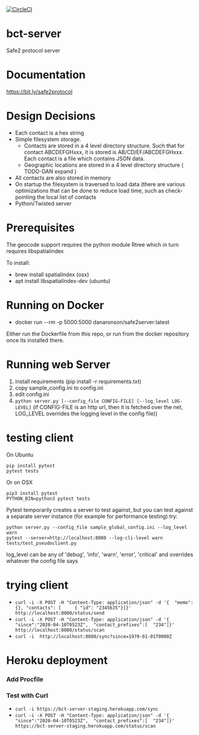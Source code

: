 [![CircleCI](https://circleci.com/gh/Safe2COVIDApp/bct-server.svg?style=svg)](https://circleci.com/gh/Safe2COVIDApp/bct-server)

	
# bct-server
Safe2 protocol server

# Documentation

https://bit.ly/safe2protocol

# Design Decisions

* Each contact is a hex string
* Simple filesystem storage.  
  * Contacts are stored in a 4 level directory structure.  Such that for contact ABCDEFGHxxx, it is stored is AB/CD/EF/ABCDEFGHxxx.  Each contact is a file which contains JSON data.
  * Geographic locations are stored in a 4 level directory structure ( TODO-DAN expand )
* All contacts are also stored in memory
* On startup the filesystem is traversed to load data (there are various optimizations that can be done to reduce load time, such as check-pointing the local list of contacts
* Python/Twisted server

# Prerequisites

The geocode support requires the python module Rtree which in turn requires libspatialindex

To install:
* brew install spatialindex (osx)
* apt install libspatialindex-dev (ubuntu)

# Running on Docker
* docker run --rm -p 5000:5000 danaronson/safe2server:latest

Either run the Dockerfile from this repo, or run from the docker repository once its installed there.

# Running web Server

1. install requirements (pip install -r requirements.txt)
2. copy sample_config.ini to config.ini
3. edit config.ini
4. ``python server.py [--config_file CONFIG-FILE] [--log_level LOG-LEVEL]`` (if CONFIG-FILE is an http url, then it is fetched over the net, LOG_LEVEL overrides the logging level in the config file))

# testing client
On Ubuntu
```
pip install pytest
pytest tests
```

Or on OSX
```
pip3 install pytest
PYTHON_BIN=python3 pytest tests
```

Pytest temporarily creates a server to test against, 
but you can test against a separate server instance (for example for performance testing) try:
```
python server.py --config_file sample_global_config.ini --log_level warn
pytest --server=http://localhost:8080 --log-cli-level warn tests/test_pseudoclient.py
```
log_level can be any of 'debug', 'info', 'warn', 'error', 'critical' and overrides whatever the config file says

# trying client

* ``curl -i -X POST -H "Content-Type: application/json" -d '{  "memo":  {}, "contacts": [     { "id": "2345635"}]}' http://localhost:8080/status/send``
* ``curl -i -X POST -H "Content-Type: application/json" -d '{ "since":"2020-04-10T0523Z",  "contact_prefixes":[  "234"]}' http://localhost:8080/status/scan``
* ``curl -i  http://localhost:8080/sync?since=1970-01-01T0000Z``


# Heroku deployment

### Add Procfile

### Test with Curl

* `curl -i https://bct-server-staging.herokuapp.com/sync`
* `curl -i -X POST -H "Content-Type: application/json" -d '{ "since":"2020-04-10T0523Z",  "contact_prefixes":[  "234"]}' https://bct-server-staging.herokuapp.com/status/scan`